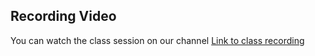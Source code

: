 ## Recording Video

You can watch the class session on our channel [Link to class recording](https://youtu.be/t_gTMPIjdNo)
